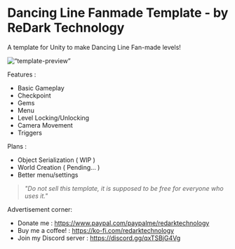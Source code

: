 # Dancing Line Fanmade Template - by ReDark Technology
 A template for Unity to make Dancing Line Fan-made levels!
 
<img width=“964” alt=“template-preview” src=“https://github.com/ReDarkTechnology/DancingLineFanmadeTemplate/preview.png”>

 Features :
 - Basic Gameplay
 - Checkpoint
 - Gems
 - Menu
 - Level Locking/Unlocking
 - Camera Movement
 - Triggers

 Plans :
 - Object Serialization ( WIP )
 - World Creation ( Pending... )
 - Better menu/settings

 > _"Do not sell this template, it is supposed to be free for everyone who uses it."_

Advertisement corner:
- Donate me : https://www.paypal.com/paypalme/redarktechnology
- Buy me a coffee! : https://ko-fi.com/redarktechnology
- Join my Discord server : https://discord.gg/qxTSBjG4Vg
